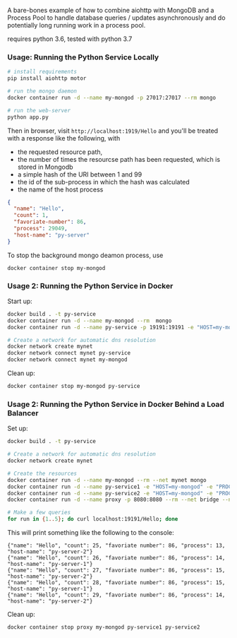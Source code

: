 A bare-bones example of how to combine aiohttp with MongoDB and a Process Pool
to handle database queries / updates asynchronously and do potentially long
running work in a process pool.

requires python 3.6, tested with python 3.7

### Usage: Running the Python Service Locally

```bash
# install requirements
pip install aiohttp motor

# run the mongo daemon
docker container run -d --name my-mongod -p 27017:27017 --rm mongo

# run the web-server
python app.py
```


Then in browser, visit `http://localhost:1919/Hello` and you'll be treated with
a response like the following, with 
* the requested resource path, 
* the number of times the resourcse path has been requested, which is stored in Mongodb
* a simple hash of the URI between 1 and 99
* the id of the sub-process in which the hash was calculated
* the name of the host process


```json
{
  "name": "Hello",
  "count": 1,
  "favoriate-number": 86,
  "process": 29049,
  "host-name": "py-server"
}
```

To stop the background mongo deamon process, use

```
docker container stop my-mongod
```


### Usage 2: Running the Python Service in Docker

Start up:

```bash
docker build . -t py-service
docker container run -d --name my-mongod --rm  mongo
docker container run -d --name py-service -p 19191:19191 -e "HOST=my-mongod" -e "PROCESS_COUNT=2" --rm py-service

# Create a network for automatic dns resolution
docker network create mynet
docker network connect mynet py-service
docker network connect mynet my-mongod
```

Clean up:

```bash
docker container stop my-mongod py-service
```

### Usage 2: Running the Python Service in Docker Behind a Load Balancer

Set up:

```bash
docker build . -t py-service

# Create a network for automatic dns resolution
docker network create mynet

# Create the resources
docker container run -d --name my-mongod --rm --net mynet mongo
docker container run -d --name py-service1 -e "HOST=my-mongod" -e "PROCESS_COUNT=3" -e "NAME=py-server-1" --rm --net mynet py-service
docker container run -d --name py-service2 -e "HOST=my-mongod" -e "PROCESS_COUNT=3" -e "NAME=py-server-2" --rm --net mynet py-service
docker container run -d --name proxy -p 8080:8080 --rm --net bridge --net mynet -v $(pwd)/ui/build:/www/data:ro -v $(pwd):/etc/nginx:ro nginx

# Make a few queries
for run in {1..5}; do curl localhost:19191/Hello; done
```


This will print something like the following to the console:

```
{"name": "Hello", "count": 25, "favoriate number": 86, "process": 13, "host-name": "py-server-2"}
{"name": "Hello", "count": 26, "favoriate number": 86, "process": 14, "host-name": "py-server-1"}
{"name": "Hello", "count": 27, "favoriate number": 86, "process": 15, "host-name": "py-server-2"}
{"name": "Hello", "count": 28, "favoriate number": 86, "process": 15, "host-name": "py-server-1"}
{"name": "Hello", "count": 29, "favoriate number": 86, "process": 14, "host-name": "py-server-2"}
```

Clean up:
```bash
docker container stop proxy my-mongod py-service1 py-service2
```
<!--
curl -d '{"name":"Hello"}' -H "Content-Type: application/json" -X POST http://localhost:8080/d/
-->

